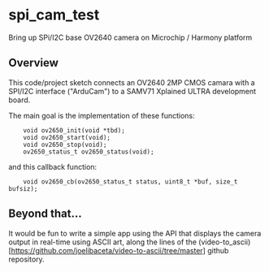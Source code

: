 # spi_cam_test
Bring up SPi/I2C base OV2640 camera on Microchip / Harmony platform

## Overview
This code/project sketch connects an OV2640 2MP CMOS camara with a SPI/I2C interface ("ArduCam")
to a SAMV71 Xplained ULTRA development board.

The main goal is the implementation of these functions:
```
    void ov2650_init(void *tbd);
    void ov2650_start(void);
    void ov2650_stop(void);
    ov2650_status_t ov2650_status(void);
```
and this callback function:
```
    void ov2650_cb(ov2650_status_t status, uint8_t *buf, size_t bufsiz);
```

## Beyond that...

It would be fun to write a simple app using the API that displays the camera
output in real-time using ASCII art, along the lines of the 
(video-to_ascii)[https://github.com/joelibaceta/video-to-ascii/tree/master]
github repository.
